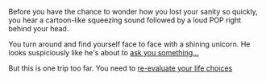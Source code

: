 Before you have the chance to wonder how you lost your sanity so quickly, you hear a cartoon-like squeezing sound followed by a loud POP right behind your head.

You turn around and find yourself face to face with a shining unicorn. He looks suspiciously like he's about to [ask you something...](unicorn/thebigquestion/thebigquestion.md)

But this is one trip too far. You need to [re-evaluate your life choices](shrooms/never-again.md)